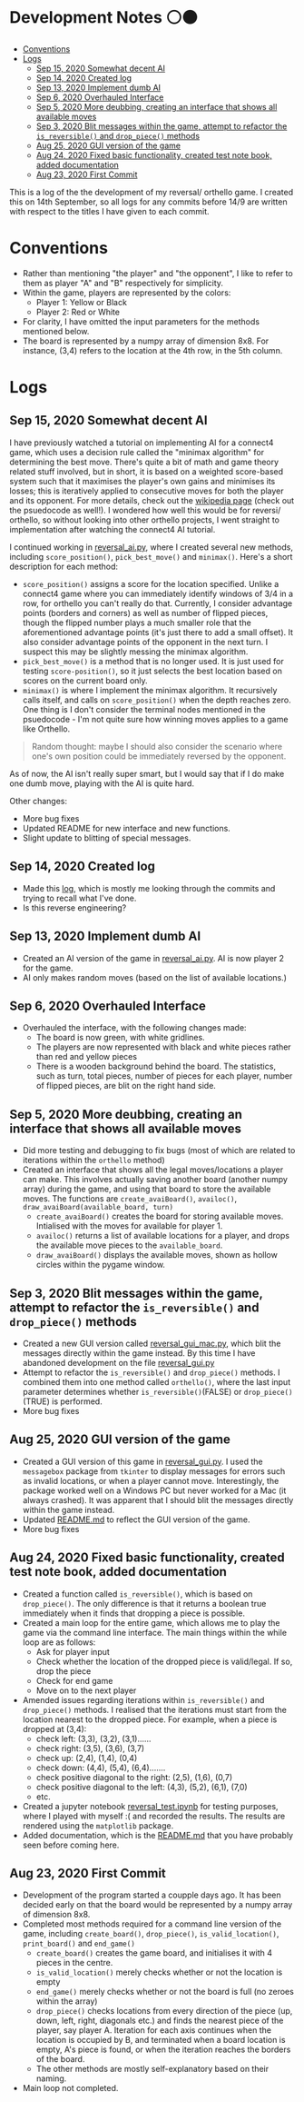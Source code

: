 <h1>Development Notes ⚪️⚫️</h1>

- [Conventions](#conventions)
- [Logs](#logs)
  - [Sep 15, 2020 Somewhat decent AI](#sep-15-2020-somewhat-decent-ai)
  - [Sep 14, 2020 Created log](#sep-14-2020-created-log)
  - [Sep 13, 2020 Implement dumb AI](#sep-13-2020-implement-dumb-ai)
  - [Sep 6, 2020 Overhauled Interface](#sep-6-2020-overhauled-interface)
  - [Sep 5, 2020 More deubbing, creating an interface that shows all available moves](#sep-5-2020-more-deubbing-creating-an-interface-that-shows-all-available-moves)
  - [Sep 3, 2020 Blit messages within the game, attempt to refactor the `is_reversible()` and `drop_piece()` methods](#sep-3-2020-blit-messages-within-the-game-attempt-to-refactor-the-is_reversible-and-drop_piece-methods)
  - [Aug 25, 2020 GUI version of the game](#aug-25-2020-gui-version-of-the-game)
  - [Aug 24, 2020 Fixed basic functionality, created test note book, added documentation](#aug-24-2020-fixed-basic-functionality-created-test-note-book-added-documentation)
  - [Aug 23, 2020 First Commit](#aug-23-2020-first-commit)

This is a log of the the development of my reversal/ orthello game. I created this on 14th September, so all logs for any commits before 14/9 are written with respect to the titles I have given to each commit.

# Conventions

- Rather than mentioning "the player" and "the opponent", I like to refer to them as player "A" and "B" respectively for simplicity.
- Within the game, players are represented by the colors:
  - Player 1: Yellow or Black 
  - Player 2: Red or White
- For clarity, I have omitted the input parameters for the methods mentioned below.
- The board is represented by a numpy array of dimension 8x8. For instance, (3,4) refers to the location at the 4th row, in the 5th column.

# Logs

## Sep 15, 2020 Somewhat decent AI

I have previously watched a tutorial on implementing AI for a connect4 game, which uses a decision rule called the "minimax algorithm" for determining the best move. There's quite a bit of math and game theory related stuff involved, but in short, it is based on a weighted score-based system such that it maximises the player's own gains and minimises its losses; this is iteratively applied to consecutive moves for both the player and its opponent. For more details, check out the [wikipedia page](https://en.wikipedia.org/wiki/Minimax) (check out the psuedocode as well!). I wondered how well this would be for reversi/ orthello, so without looking into other orthello projects, I went straight to implementation after watching the connect4 AI tutorial.

I continued working in [reversal_ai.py](reversal_ai.py), where I created several new methods, including `score_position()`, `pick_best_move()` and `minimax()`. Here's a short description for each method:

- `score_position()` assigns a score for the location specified. Unlike a connect4 game where you can immediately identify windows of 3/4 in a row, for orthello you can't really do that. Currently, I consider advantage points (borders and corners) as well as number of flipped pieces, though the flipped number plays a much smaller role that the aforementioned advantage points (it's just there to add a small offset). It also consider advantage points of the opponent in the next turn. I suspect this may be slightly messing the minimax algorithm.
- `pick_best_move()` is a method that is no longer used. It is just used for testing `score-position()`, so it just selects the best location based on scores on the current board only.
- `minimax()` is where I implement the minimax algorithm. It recursively calls itself, and calls on `score_position()` when the depth reaches zero. One thing is I don't consider the terminal nodes mentioned in the psuedocode - I'm not quite sure how winning moves applies to a game like Orthello.

 > Random thought: maybe I should also consider the scenario where one's own position could be immediately reversed by the opponent.

As of now, the AI isn't really super smart, but I would say that if I do make one dumb move, playing with the AI is quite hard.

Other changes:

- More bug fixes
- Updated README for new interface and new functions.
- Slight update to blitting of special messages.

## Sep 14, 2020 Created log

- Made this [log](log.md), which is mostly me looking through the commits and trying to recall what I've done.
- Is this reverse engineering?

## Sep 13, 2020 Implement dumb AI

- Created an AI version of the game in [reversal_ai.py](reversal_ai.py). AI is now player 2 for the game.
- AI only makes random moves (based on the list of available locations.)

## Sep 6, 2020 Overhauled Interface

- Overhauled the interface, with the following changes made:
  - The board is now green, with white gridlines.
  - The players are now represented with black and white pieces rather than red and yellow pieces
  - There is a wooden background behind the board. The statistics, such as turn, total pieces, number of pieces for each player, number of flipped pieces, are blit on the right hand side.

## Sep 5, 2020 More deubbing, creating an interface that shows all available moves

- Did more testing and debugging to fix bugs (most of which are related to iterations within the `orthello` method)
- Created an interface that shows all the legal moves/locations a player can make. This involves actually saving another board (another numpy array) during the game, and using that board to store the available moves. The functions are `create_avaiBoard()`, `availoc()`, `draw_avaiBoard(available_board, turn)`
  - `create_avaiBoard()` creates the board for storing available moves. Intialised with the moves for available for player 1.
  - `availoc()` returns a list of available locations for a player, and drops the available move pieces to the `available_board`.
  - `draw_avaiBoard()` displays the available moves, shown as hollow circles within the pygame window.

## Sep 3, 2020 Blit messages within the game, attempt to refactor the `is_reversible()` and `drop_piece()` methods

- Created a new GUI version called [reversal_gui_mac.py](reversal_gui_mac.py), which blit the messages directly within the game instead. By this time I have abandoned development on the file [reversal_gui.py](scrap/reversal_gui.py)
- Attempt to refactor the `is_reversible()` and `drop_piece()` methods. I combined them into one method called `orthello()`, where the last input parameter determines whether `is_reversible()`(FALSE) or `drop_piece()`(TRUE) is performed.
- More bug fixes

## Aug 25, 2020 GUI version of the game

- Created a GUI version of this game in [reversal_gui.py](scrap/reversal_gui.py). I used the `messagebox` package from `tkinter` to display messages for errors such as invalid locations, or when a player cannot move. Interestingly, the package worked well on a Windows PC but never worked for a Mac (it always crashed). It was apparent that I should blit the messages directly within the game instead.
- Updated [README.md](README.md) to reflect the GUI version of the game.
- More bug fixes

## Aug 24, 2020 Fixed basic functionality, created test note book, added documentation

- Created a function called `is_reversible()`, which is based on `drop_piece()`. The only difference is that it returns a boolean true immediately when it finds that dropping a piece is possible.
- Created a main loop for the entire game, which allows me to play the game via the command line interface. The main things within the while loop are as follows:
  - Ask for player input
  - Check whether the location of the dropped piece is valid/legal. If so, drop the piece
  - Check for end game
  - Move on to the next player
- Amended issues regarding iterations within `is_reversible()` and `drop_piece()` methods. I realised that the iterations must start from the location nearest to the dropped piece. For example, when a piece is dropped at (3,4):
  - check left: (3,3), (3,2), (3,1)......
  - check right: (3,5), (3,6), (3,7)
  - check up: (2,4), (1,4), (0,4)
  - check down: (4,4), (5,4), (6,4).......
  - check positive diagonal to the right: (2,5), (1,6), (0,7)
  - check positive diagonal to the left: (4,3), (5,2), (6,1), (7,0)
  - etc.
- Created a jupyter notebook [reversal_test.ipynb](reversal_test.ipynb) for testing purposes, where I played with myself :( and recorded the results. The results are rendered using the `matplotlib` package.
- Added documentation, which is the [README.md](README.md) that you have probably seen before coming here.

## Aug 23, 2020 First Commit

- Development of the program started a coupple days ago. It has been decided early on that the board would be represented by a numpy array of dimension 8x8.
- Completed most methods required for a command line version of the game, including `create_board()`, `drop_piece()`, `is_valid_location()`, `print_board()` and `end_game()`
  - `create_board()` creates the game board, and initialises it with 4 pieces in the centre.
  - `is_valid_location()` merely checks whether or not the location is empty
  - `end_game()` merely checks whether or not the board is full (no zeroes within the array)
  - `drop_piece()` checks locations from every direction of the piece (up, down, left, right, diagonals etc.) and finds the nearest piece of the player, say player A. Iteration for each axis continues when the location is occupied by B, and terminated when a board location is empty, A's piece is found, or when the iteration reaches the borders of the board.
  - The other methods are mostly self-explanatory based on their naming.
- Main loop not completed.
